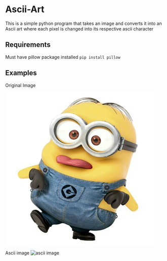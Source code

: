 # Ascii-Art
This is a simple python program that takes an image and converts it into an Ascii art where each pixel is changed into its respective ascii character

## Requirements
Must have pillow package installed
`pip install pillow`

## Examples
Original Image

![original image](minion.jpg)


Ascii image
![ascii image](ascii_art.png)
